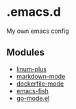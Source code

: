 .emacs.d
========

My own emacs config

Modules
-------

  * [linum-plus](https://github.com/emacsmirror/linum-plus)
  * [markdown-mode](https://github.com/emacsmirror/markdown-mode)
  * [dockerfile-mode](https://github.com/spotify/dockerfile-mode)
  * [emacs-fish](https://github.com/wwwjfy/emacs-fish)
  * [go-mode.el](https://github.com/dominikh/go-mode.el)